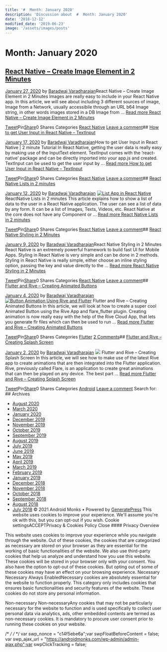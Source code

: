 ```yaml
---
title: '#  Month: January 2020'
description: 'Discussion about  #  Month: January 2020'
date: '2018-12-12'
modified_date: '2019-06-23'
image: '/assets/images/posts'
---
```

#  Month: January 2020

## [React Native – Create Image Element in 2 Minutes](https://androidmonks.com/react-native-image-element/)

 [January 27, 2020](https://androidmonks.com/react-native-image-element/ "5:25 pm") by [Baradwaj Varadharajan](https://androidmonks.com/author/admin/ "View all posts by Baradwaj Varadharajan")React Native – Create Image Element in 2 Minutes Images are really easy to include in your React Native app. In this article, we will see about including 3 different sources of image, Image from a Network, usually accessibile through an URL b64 Image string, in other words images stored in a DB Image from … [Read more React Native – Create Image Element in 2 Minutes](https://androidmonks.com/react-native-image-element/ "React Native – Create Image Element in 2 Minutes")

[Tweet](https://twitter.com/intent/tweet?text=React+Native+-+Create+Image+Element+in+2+Minutes&url=https%3A%2F%2Fandroidmonks.com%2Freact-native-image-element%2F)Pin[Share](https://www.facebook.com/share.php?u=https%3A%2F%2Fandroidmonks.com%2Freact-native-image-element%2F)0 Shares Categories [React Native](https://androidmonks.com/category/react-native/) [Leave a comment](https://androidmonks.com/react-native-image-element/#respond)## [How to get User Input in React Native – TextInput](https://androidmonks.com/react-native-textinput/)

 [January 17, 2020](https://androidmonks.com/react-native-textinput/ "3:39 am") by [Baradwaj Varadharajan](https://androidmonks.com/author/admin/ "View all posts by Baradwaj Varadharajan")How to get User Input in React Native | 2 minute Tutorial In React Native, getting the user data is really easy by making use of the InputText element. TextInput comes with the ‘react-native’ package and can be directly imported into your app.js and created. TextInput can be used to get the user input by … [Read more How to get User Input in React Native – TextInput](https://androidmonks.com/react-native-textinput/ "How to get User Input in React Native – TextInput")

[Tweet](https://twitter.com/intent/tweet?text=How+to+get+User+Input+in+React+Native+-+TextInput&url=https%3A%2F%2Fandroidmonks.com%2Freact-native-textinput%2F)Pin[Share](https://www.facebook.com/share.php?u=https%3A%2F%2Fandroidmonks.com%2Freact-native-textinput%2F)0 Shares Categories [React Native](https://androidmonks.com/category/react-native/) [Leave a comment](https://androidmonks.com/react-native-textinput/#respond)## [React Native Lists in 2 minutes](https://androidmonks.com/react-native-lists/)

 [January 12, 2020](https://androidmonks.com/react-native-lists/ "8:44 am") by [Baradwaj Varadharajan](https://androidmonks.com/author/admin/ "View all posts by Baradwaj Varadharajan")  [![List App in React Native](data:image/gif;base64,R0lGODlhAQABAIAAAAAAAP///yH5BAEAAAAALAAAAAABAAEAAAIBRAA7)![List App in React Native](https://androidmonks.com/wp-content/uploads/2020/01/Screenshot-from-2020-01-08-07-45-47.png)](https://androidmonks.com/react-native-lists/) ReactNative Lists in 2 minutes This article explains how to show a list of data to the user in a React Native application. The user can see a list of data by any form. It can be a list of Images, Texts, Videos, etc. React Native at the core does not have any Component or … [Read more React Native Lists in 2 minutes](https://androidmonks.com/react-native-lists/ "React Native Lists in 2 minutes")

[Tweet](https://twitter.com/intent/tweet?text=React+Native+Lists+in+2+minutes&url=https%3A%2F%2Fandroidmonks.com%2Freact-native-lists%2F)Pin[Share](https://www.facebook.com/share.php?u=https%3A%2F%2Fandroidmonks.com%2Freact-native-lists%2F)0 Shares Categories [React Native](https://androidmonks.com/category/react-native/) [Leave a comment](https://androidmonks.com/react-native-lists/#respond)## [React Native Styling in 2 Minutes](https://androidmonks.com/react-native-styling/)

 [January 9, 2020](https://androidmonks.com/react-native-styling/ "3:15 pm") by [Baradwaj Varadharajan](https://androidmonks.com/author/admin/ "View all posts by Baradwaj Varadharajan")React Native Styling in 2 Minutes React Native is an extremely powerful framework to build fast UI for Mobile Apps. Styling in React Native is very simple and can be done in 2 methods. Styling in React Native is really simple, either choose an inline styling option, passing the key and value directly to the … [Read more React Native Styling in 2 Minutes](https://androidmonks.com/react-native-styling/ "React Native Styling in 2 Minutes")

[Tweet](https://twitter.com/intent/tweet?text=React+Native+Styling+in+2+Minutes&url=https%3A%2F%2Fandroidmonks.com%2Freact-native-styling%2F)Pin[Share](https://www.facebook.com/share.php?u=https%3A%2F%2Fandroidmonks.com%2Freact-native-styling%2F)0 Shares Categories [React Native](https://androidmonks.com/category/react-native/) [Leave a comment](https://androidmonks.com/react-native-styling/#respond)## [Flutter and Rive – Creating Animated Buttons](https://androidmonks.com/flutter-rive-animated-buttons/)

 [January 4, 2020](https://androidmonks.com/flutter-rive-animated-buttons/ "4:44 am") by [Baradwaj Varadharajan](https://androidmonks.com/author/admin/ "View all posts by Baradwaj Varadharajan")  [![Button Animation Using Rive and Flutter](data:image/gif;base64,R0lGODlhAQABAIAAAAAAAP///yH5BAEAAAAALAAAAAABAAEAAAIBRAA7)![Button Animation Using Rive and Flutter](https://androidmonks.com/wp-content/uploads/2020/01/buttonriveanim.gif)](https://androidmonks.com/flutter-rive-animated-buttons/) Flutter and Rive – Creating Animated Buttons In this article, we will look at how to create a super cool Animated Button using the Rive App and flare\_flutter plugin. Creating animation is now really easy with the help of the Rive Cloud App, that lets you generate flr files which can then be used to run … [Read more Flutter and Rive – Creating Animated Buttons](https://androidmonks.com/flutter-rive-animated-buttons/ "Flutter and Rive – Creating Animated Buttons")

[Tweet](https://twitter.com/intent/tweet?text=Flutter+and+Rive+-+Creating+Animated+Buttons&url=https%3A%2F%2Fandroidmonks.com%2Fflutter-rive-animated-buttons%2F)Pin[Share](https://www.facebook.com/share.php?u=https%3A%2F%2Fandroidmonks.com%2Fflutter-rive-animated-buttons%2F)0 Shares Categories [Flutter](https://androidmonks.com/category/flutter/) [2 Comments](https://androidmonks.com/flutter-rive-animated-buttons/#comments)## [Flutter and Rive – Creating Splash Screen](https://androidmonks.com/flutter-rive-splash-screen/)

 [January 2, 2020](https://androidmonks.com/flutter-rive-splash-screen/ "2:54 am") by [Baradwaj Varadharajan](https://androidmonks.com/author/admin/ "View all posts by Baradwaj Varadharajan")  [![](data:image/gif;base64,R0lGODlhAQABAIAAAAAAAP///yH5BAEAAAAALAAAAAABAAEAAAIBRAA7)![](https://androidmonks.com/wp-content/uploads/2020/01/flare-2d_136494.png)](https://androidmonks.com/flutter-rive-splash-screen/) Flutter and Rive – Creating Splash Screen In this article, we will see how to make use of the latest Rive app to create animations that are then integrated into the Flutter application. Rive, previously called Flare, is an application to create great animations that can then be played on any device. The best part … [Read more Flutter and Rive – Creating Splash Screen](https://androidmonks.com/flutter-rive-splash-screen/ "Flutter and Rive – Creating Splash Screen")

[Tweet](https://twitter.com/intent/tweet?text=Flutter+and+Rive+-+Creating+Splash+Screen&url=https%3A%2F%2Fandroidmonks.com%2Fflutter-rive-splash-screen%2F)Pin[Share](https://www.facebook.com/share.php?u=https%3A%2F%2Fandroidmonks.com%2Fflutter-rive-splash-screen%2F)0 Shares Categories [Android](https://androidmonks.com/category/android/) [Leave a comment](https://androidmonks.com/flutter-rive-splash-screen/#respond)  Search for:   ## Archives

* [August 2020](https://androidmonks.com/2020/08/)
* [March 2020](https://androidmonks.com/2020/03/)
* [January 2020](https://androidmonks.com/2020/01/)
* [December 2019](https://androidmonks.com/2019/12/)
* [November 2019](https://androidmonks.com/2019/11/)
* [October 2019](https://androidmonks.com/2019/10/)
* [September 2019](https://androidmonks.com/2019/09/)
* [August 2019](https://androidmonks.com/2019/08/)
* [July 2019](https://androidmonks.com/2019/07/)
* [June 2019](https://androidmonks.com/2019/06/)
* [May 2019](https://androidmonks.com/2019/05/)
* [April 2019](https://androidmonks.com/2019/04/)
* [March 2019](https://androidmonks.com/2019/03/)
* [February 2019](https://androidmonks.com/2019/02/)
* [January 2019](https://androidmonks.com/2019/01/)
* [December 2018](https://androidmonks.com/2018/12/)
* [November 2018](https://androidmonks.com/2018/11/)
* [October 2018](https://androidmonks.com/2018/10/)
* [September 2018](https://androidmonks.com/2018/09/)
* [August 2018](https://androidmonks.com/2018/08/)
* [July 2018](https://androidmonks.com/2018/07/)
 © 2021 Android Monks • Powered by [GeneratePress](https://generatepress.com) This website uses cookies to improve your experience. We'll assume you're ok with this, but you can opt-out if you wish. Cookie settingsACCEPTPrivacy & Cookies Policy   Close #### Privacy Overview

This website uses cookies to improve your experience while you navigate through the website. Out of these cookies, the cookies that are categorized as necessary are stored on your browser as they are essential for the working of basic functionalities of the website. We also use third-party cookies that help us analyze and understand how you use this website. These cookies will be stored in your browser only with your consent. You also have the option to opt-out of these cookies. But opting out of some of these cookies may have an effect on your browsing experience.  Necessary  Necessary Always EnabledNecessary cookies are absolutely essential for the website to function properly. This category only includes cookies that ensures basic functionalities and security features of the website. These cookies do not store any personal information.

 Non-necessary  Non-necessaryAny cookies that may not be particularly necessary for the website to function and is used specifically to collect user personal data via analytics, ads, other embedded contents are termed as non-necessary cookies. It is mandatory to procure user consent prior to running these cookies on your website.

  /* <![CDATA[ */
var tocplus = {"visibility\_show":"show","visibility\_hide":"hide","width":"Auto"};
/* ]]> */  /* <![CDATA[ */
var socialWarfare = {"addons":[],"post\_id":"2299","variables":{"emphasizeIcons":false,"powered\_by\_toggle":false,"affiliate\_link":"https:\/\/warfareplugins.com"},"floatBeforeContent":""};
/* ]]> */       var swp\_nonce = "c14f5ebe6a";var swpFloatBeforeContent = false; var swp\_ajax\_url = "https://androidmonks.com/wp-admin/admin-ajax.php";var swpClickTracking = false; 